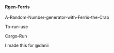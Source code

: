 #### Rgen-Ferris


A-Random-Number-generator-with-Ferris-the-Crab

To-run-use 

Cargo-Run

I made this for @danii
